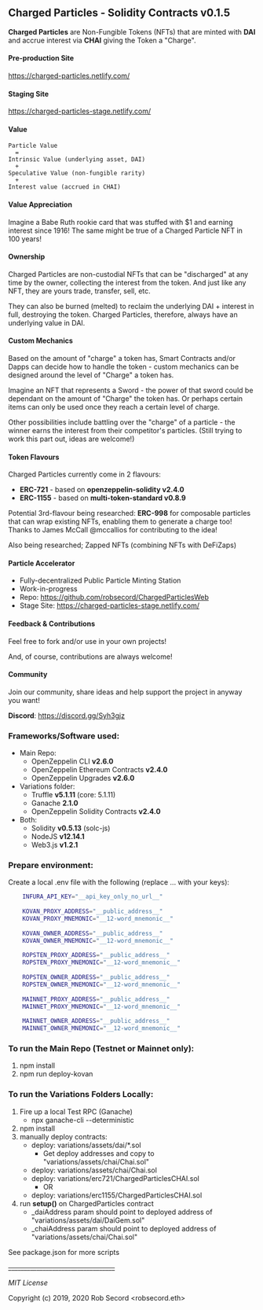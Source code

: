 ## Charged Particles - Solidity Contracts v0.1.5

**Charged Particles** are Non-Fungible Tokens (NFTs) that are minted with **DAI** and accrue interest via **CHAI** 
giving the Token a "Charge". 

#### Pre-production Site
https://charged-particles.netlify.com/

#### Staging Site
https://charged-particles-stage.netlify.com/


#### Value
```text
Particle Value
  =
Intrinsic Value (underlying asset, DAI)
  + 
Speculative Value (non-fungible rarity)
  +
Interest value (accrued in CHAI)
```

#### Value Appreciation
Imagine a Babe Ruth rookie card that was stuffed with $1 and earning interest since 1916!  The same might be true
of a Charged Particle NFT in 100 years!

#### Ownership
Charged Particles are non-custodial NFTs that can be "discharged" at any time by the owner, collecting the interest 
from the token. And just like any NFT, they are yours trade, transfer, sell, etc.

They can also be burned (melted) to reclaim the underlying DAI + interest in full, destroying the token.
Charged Particles, therefore, always have an underlying value in DAI. 

#### Custom Mechanics
Based on the amount of "charge" a token has, Smart Contracts and/or Dapps can decide how to handle the token - custom 
mechanics can be designed around the level of "Charge" a token has.

Imagine an NFT that represents a Sword - the power of that sword could be dependant on the amount of "Charge" the token 
has. Or perhaps certain items can only be used once they reach a certain level of charge.

Other possibilities include battling over the "charge" of a particle - the winner earns the interest from their 
competitor's particles.  (Still trying to work this part out, ideas are welcome!)

#### Token Flavours
Charged Particles currently come in 2 flavours: 
 - **ERC-721** - based on **openzeppelin-solidity v2.4.0** 
 - **ERC-1155** - based on **multi-token-standard v0.8.9**

Potential 3rd-flavour being researched: **ERC-998** for composable particles that can wrap existing NFTs, enabling 
them to generate a charge too! Thanks to James McCall @mccallios for contributing to the idea!

Also being researched; Zapped NFTs (combining NFTs with DeFiZaps)

#### Particle Accelerator
 - Fully-decentralized Public Particle Minting Station
 - Work-in-progress 
 - Repo: https://github.com/robsecord/ChargedParticlesWeb
 - Stage Site: https://charged-particles-stage.netlify.com/

#### Feedback & Contributions
Feel free to fork and/or use in your own projects!

And, of course, contributions are always welcome!

#### Community
Join our community, share ideas and help support the project in anyway you want!

**Discord**: https://discord.gg/Syh3gjz

### Frameworks/Software used:
 - Main Repo:
    - OpenZeppelin CLI **v2.6.0**
    - OpenZeppelin Ethereum Contracts **v2.4.0**
    - OpenZeppelin Upgrades **v2.6.0**
 - Variations folder:
    - Truffle **v5.1.11** (core: 5.1.11)
    - Ganache **2.1.0**
    - OpenZeppelin Solidity Contracts **v2.4.0**
 - Both:
    - Solidity  **v0.5.13** (solc-js)
    - NodeJS **v12.14.1**
    - Web3.js **v1.2.1**

### Prepare environment:
    
 Create a local .env file with the following (replace ... with your keys):
 
```bash
    INFURA_API_KEY="__api_key_only_no_url__"
    
    KOVAN_PROXY_ADDRESS="__public_address__"
    KOVAN_PROXY_MNEMONIC="__12-word_mnemonic__"
    
    KOVAN_OWNER_ADDRESS="__public_address__"
    KOVAN_OWNER_MNEMONIC="__12-word_mnemonic__"
    
    ROPSTEN_PROXY_ADDRESS="__public_address__"
    ROPSTEN_PROXY_MNEMONIC="__12-word_mnemonic__"
    
    ROPSTEN_OWNER_ADDRESS="__public_address__"
    ROPSTEN_OWNER_MNEMONIC="__12-word_mnemonic__"
    
    MAINNET_PROXY_ADDRESS="__public_address__"
    MAINNET_PROXY_MNEMONIC="__12-word_mnemonic__"
    
    MAINNET_OWNER_ADDRESS="__public_address__"
    MAINNET_OWNER_MNEMONIC="__12-word_mnemonic__"
```

### To run the Main Repo (Testnet or Mainnet only):
    
 1. npm install
 2. npm run deploy-kovan

 
### To run the Variations Folders Locally:
    
 1. Fire up a local Test RPC (Ganache)
    - npx ganache-cli --deterministic
 2. npm install
 3. manually deploy contracts: 
    - deploy: variations/assets/dai/*.sol
      - Get deploy addresses and copy to "variations/assets/chai/Chai.sol"
    - deploy: variations/assets/chai/Chai.sol
    - deploy: variations/erc721/ChargedParticlesCHAI.sol
      - OR
    - deploy: variations/erc1155/ChargedParticlesCHAI.sol
 4. run **setup()** on ChargedParticles contract
    - _daiAddress param should point to deployed address of "variations/assets/dai/DaiGem.sol"
    - _chaiAddress param should point to deployed address of "variations/assets/chai/Chai.sol"
        

See package.json for more scripts

~~__________________________________~~

_MIT License_

Copyright (c) 2019, 2020 Rob Secord <robsecord.eth>

